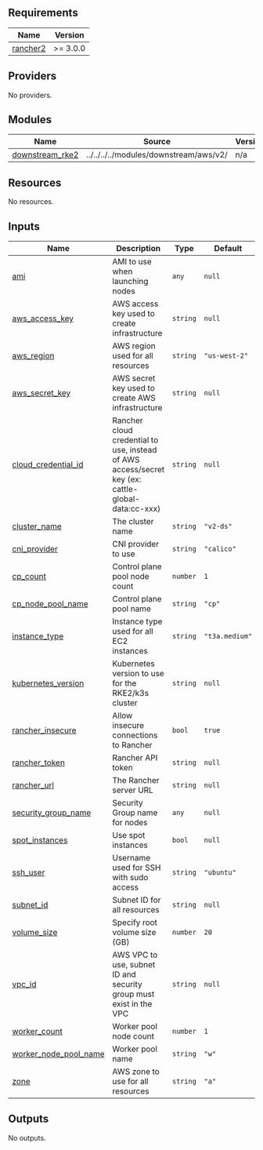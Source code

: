 ## Requirements

| Name | Version |
|------|---------|
| <a name="requirement_rancher2"></a> [rancher2](#requirement\_rancher2) | >= 3.0.0 |

## Providers

No providers.

## Modules

| Name | Source | Version |
|------|--------|---------|
| <a name="module_downstream_rke2"></a> [downstream\_rke2](#module\_downstream\_rke2) | ../../../../modules/downstream/aws/v2/ | n/a |

## Resources

No resources.

## Inputs

| Name | Description | Type | Default | Required |
|------|-------------|------|---------|:--------:|
| <a name="input_ami"></a> [ami](#input\_ami) | AMI to use when launching nodes | `any` | `null` | no |
| <a name="input_aws_access_key"></a> [aws\_access\_key](#input\_aws\_access\_key) | AWS access key used to create infrastructure | `string` | `null` | no |
| <a name="input_aws_region"></a> [aws\_region](#input\_aws\_region) | AWS region used for all resources | `string` | `"us-west-2"` | no |
| <a name="input_aws_secret_key"></a> [aws\_secret\_key](#input\_aws\_secret\_key) | AWS secret key used to create AWS infrastructure | `string` | `null` | no |
| <a name="input_cloud_credential_id"></a> [cloud\_credential\_id](#input\_cloud\_credential\_id) | Rancher cloud credential to use, instead of AWS access/secret key (ex: cattle-global-data:cc-xxx) | `string` | `null` | no |
| <a name="input_cluster_name"></a> [cluster\_name](#input\_cluster\_name) | The cluster name | `string` | `"v2-ds"` | no |
| <a name="input_cni_provider"></a> [cni\_provider](#input\_cni\_provider) | CNI provider to use | `string` | `"calico"` | no |
| <a name="input_cp_count"></a> [cp\_count](#input\_cp\_count) | Control plane pool node count | `number` | `1` | no |
| <a name="input_cp_node_pool_name"></a> [cp\_node\_pool\_name](#input\_cp\_node\_pool\_name) | Control plane pool name | `string` | `"cp"` | no |
| <a name="input_instance_type"></a> [instance\_type](#input\_instance\_type) | Instance type used for all EC2 instances | `string` | `"t3a.medium"` | no |
| <a name="input_kubernetes_version"></a> [kubernetes\_version](#input\_kubernetes\_version) | Kubernetes version to use for the RKE2/k3s cluster | `string` | `null` | no |
| <a name="input_rancher_insecure"></a> [rancher\_insecure](#input\_rancher\_insecure) | Allow insecure connections to Rancher | `bool` | `true` | no |
| <a name="input_rancher_token"></a> [rancher\_token](#input\_rancher\_token) | Rancher API token | `string` | `null` | no |
| <a name="input_rancher_url"></a> [rancher\_url](#input\_rancher\_url) | The Rancher server URL | `string` | `null` | no |
| <a name="input_security_group_name"></a> [security\_group\_name](#input\_security\_group\_name) | Security Group name for nodes | `any` | `null` | no |
| <a name="input_spot_instances"></a> [spot\_instances](#input\_spot\_instances) | Use spot instances | `bool` | `null` | no |
| <a name="input_ssh_user"></a> [ssh\_user](#input\_ssh\_user) | Username used for SSH with sudo access | `string` | `"ubuntu"` | no |
| <a name="input_subnet_id"></a> [subnet\_id](#input\_subnet\_id) | Subnet ID for all resources | `string` | `null` | no |
| <a name="input_volume_size"></a> [volume\_size](#input\_volume\_size) | Specify root volume size (GB) | `number` | `20` | no |
| <a name="input_vpc_id"></a> [vpc\_id](#input\_vpc\_id) | AWS VPC to use, subnet ID and security group must exist in the VPC | `string` | `null` | no |
| <a name="input_worker_count"></a> [worker\_count](#input\_worker\_count) | Worker pool node count | `number` | `1` | no |
| <a name="input_worker_node_pool_name"></a> [worker\_node\_pool\_name](#input\_worker\_node\_pool\_name) | Worker pool name | `string` | `"w"` | no |
| <a name="input_zone"></a> [zone](#input\_zone) | AWS zone to use for all resources | `string` | `"a"` | no |

## Outputs

No outputs.
